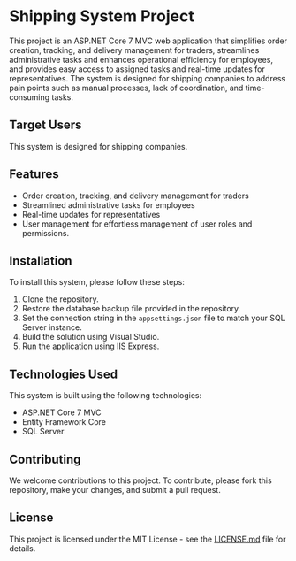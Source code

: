 # Shipping System Project

This project is an ASP.NET Core 7 MVC web application that simplifies order creation, tracking, and delivery management for traders, streamlines administrative tasks and enhances operational efficiency for employees, and provides easy access to assigned tasks and real-time updates for representatives. The system is designed for shipping companies to address pain points such as manual processes, lack of coordination, and time-consuming tasks.

## Target Users

This system is designed for shipping companies.

## Features

- Order creation, tracking, and delivery management for traders
- Streamlined administrative tasks for employees
- Real-time updates for representatives
- User management for effortless management of user roles and permissions.

## Installation

To install this system, please follow these steps:

1. Clone the repository.
2. Restore the database backup file provided in the repository.
3. Set the connection string in the `appsettings.json` file to match your SQL Server instance.
4. Build the solution using Visual Studio.
5. Run the application using IIS Express.

## Technologies Used

This system is built using the following technologies:

- ASP.NET Core 7 MVC
- Entity Framework Core
- SQL Server

## Contributing

We welcome contributions to this project. To contribute, please fork this repository, make your changes, and submit a pull request.

## License

This project is licensed under the MIT License - see the [LICENSE.md](LICENSE.md) file for details.
